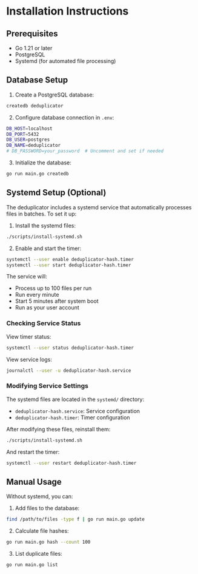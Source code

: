 # Installation Instructions

## Prerequisites

- Go 1.21 or later
- PostgreSQL
- Systemd (for automated file processing)

## Database Setup

1. Create a PostgreSQL database:
```bash
createdb deduplicator
```

2. Configure database connection in `.env`:
```bash
DB_HOST=localhost
DB_PORT=5432
DB_USER=postgres
DB_NAME=deduplicator
# DB_PASSWORD=your_password  # Uncomment and set if needed
```

3. Initialize the database:
```bash
go run main.go createdb
```

## Systemd Setup (Optional)

The deduplicator includes a systemd service that automatically processes files in batches. To set it up:

1. Install the systemd files:
```bash
./scripts/install-systemd.sh
```

2. Enable and start the timer:
```bash
systemctl --user enable deduplicator-hash.timer
systemctl --user start deduplicator-hash.timer
```

The service will:
- Process up to 100 files per run
- Run every minute
- Start 5 minutes after system boot
- Run as your user account

### Checking Service Status

View timer status:
```bash
systemctl --user status deduplicator-hash.timer
```

View service logs:
```bash
journalctl --user -u deduplicator-hash.service
```

### Modifying Service Settings

The systemd files are located in the `systemd/` directory:
- `deduplicator-hash.service`: Service configuration
- `deduplicator-hash.timer`: Timer configuration

After modifying these files, reinstall them:
```bash
./scripts/install-systemd.sh
```

And restart the timer:
```bash
systemctl --user restart deduplicator-hash.timer
```

## Manual Usage

Without systemd, you can:

1. Add files to the database:
```bash
find /path/to/files -type f | go run main.go update
```

2. Calculate file hashes:
```bash
go run main.go hash --count 100
```

3. List duplicate files:
```bash
go run main.go list
```

